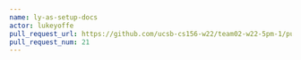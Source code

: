 ```yaml
---
name: ly-as-setup-docs
actor: lukeyoffe
pull_request_url: https://github.com/ucsb-cs156-w22/team02-w22-5pm-1/pull/21
pull_request_num: 21
---
```

